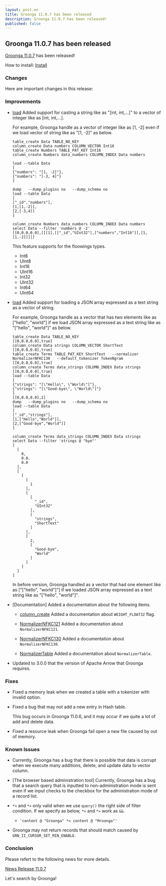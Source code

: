 ```yaml
---
layout: post.en
title: Groonga 11.0.7 has been released
description: Groonga 11.0.7 has been released!
published: false
---
```


## Groonga 11.0.7 has been released

[Groonga 11.0.7](/docs/news.html#release-11-0-7) has been released!

How to install: [Install](/docs/install.html)

### Changes

Here are important changes in this release:

### Improvements

* [load](/docs/reference/commands/load.html) Added support for casting a string like as "[int, int,...]" to a vector of integer like as [int, int,...].

  For example, Groonga handle as a vector of integer like as [1, -2] even if we load vector of string like as "[1, -2]" as below.

    ```
    table_create Data TABLE_NO_KEY
    column_create Data numbers COLUMN_VECTOR Int16
    table_create Numbers TABLE_PAT_KEY Int16
    column_create Numbers data_numbers COLUMN_INDEX Data numbers

    load --table Data
    [
    {"numbers": "[1, -2]"},
    {"numbers": "[-3, 4]"}
    ]

    dump   --dump_plugins no   --dump_schema no
    load --table Data
    [
    ["_id","numbers"],
    [1,[1,-2]],
    [2,[-3,4]]
    ]

    column_create Numbers data_numbers COLUMN_INDEX Data numbers
    select Data --filter 'numbers @ -2'
    [[0,0.0,0.0],[[[1],[["_id","UInt32"],["numbers","Int16"]],[1,[1,-2]]]]]
    ```

  This feature supports for the floowings types.

    * Int8
    * UInt8
    * Int16
    * UInt16
    * Int32
    * UInt32
    * Int64
    * UInt64

* [load](/docs/reference/commands/load.html) Added support for loading a JSON array expressed as a text string as a vector of string.

  For example, Groonga handle as a vector that has two elements like as ["hello", "world"] if we load JSON array expressed as a text string like as "[\"hello\", \"world\"]" as below.

    ```
    table_create Data TABLE_NO_KEY
    [[0,0.0,0.0],true]
    column_create Data strings COLUMN_VECTOR ShortText
    [[0,0.0,0.0],true]
    table_create Terms TABLE_PAT_KEY ShortText   --normalizer NormalizerNFKC130   --default_tokenizer TokenNgram
    [[0,0.0,0.0],true]
    column_create Terms data_strings COLUMN_INDEX Data strings
    [[0,0.0,0.0],true]
    load --table Data
    [
    {"strings": "[\"Hello\", \"World\"]"},
    {"strings": "[\"Good-bye\", \"World\"]"}
    ]
    [[0,0.0,0.0],2]
    dump   --dump_plugins no   --dump_schema no
    load --table Data
    [
    ["_id","strings"],
    [1,["Hello","World"]],
    [2,["Good-bye","World"]]
    ]

    column_create Terms data_strings COLUMN_INDEX Data strings
    select Data --filter 'strings @ "bye"'
    [
      [
        0,
        0.0,
        0.0
      ],
      [
        [
          [
            1
          ],
          [
            [
              "_id",
              "UInt32"
            ],
            [
              "strings",
              "ShortText"
            ]
          ],
          [
            2,
            [
              "Good-bye",
              "World"
            ]
          ]
        ]
      ]
    ]
    ```

  In before version, Groonga handled as a vector that had one element like as ["[\"hello\", \"world\"]"] if we loaded JSON array expressed as a text string like as "[\"hello\", \"world\"]".

* [Documentation] Added a documentation about the following items.

  * [column_create](/docs/reference/commands/column_create.html) Added a documentation about ``WEIGHT_FLOAT32`` flag.

  * [NormalizerNFKC121](/docs/reference/normalizers/normalizer_nfkc121.html) Added a documentation about ``NormalizerNFKC121``.

  * [NormalizerNFKC130](/docs/reference/normalizers/normalizer_nfkc130.html) Added a documentation about ``NormalizerNFKC130``.

  * [NormalizerTable](/docs/reference/normalizers/normalizer_table.html) Added a documentation about ``NormalizerTable``.

* Updated to 3.0.0 that the version of Apache Arrow that Groonga requires.

### Fixes

* Fixed a memory leak when we created a table with a tokenizer with invalid option.

* Fixed a bug that may not add a new entry in Hash table.

  This bug occurs in Groonga 11.0.6, and it may occur if we quite a lot of add and delete data.

* Fixed a resource leak when Groonga fail open a new file caused by out of memory.

### Known Issues

* Currently, Groonga has a bug that there is possible that data is corrupt when we execute many additions, delete, and update data to vector column.

* [The browser based administration tool] Currently, Groonga has a bug that a search query that is inputted to non-administration mode is sent even if we input checks to the checkbox for the administration mode of a record list.

* ``*<`` and ``*>`` only valid when we use ``query()`` the right side of filter condition.
  If we specify as below, ``*<`` and ``*>`` work as ``&&``.

    * ``'content @ "Groonga" *< content @ "Mroonga"'``

* Groonga may not return records that should match caused by ``GRN_II_CURSOR_SET_MIN_ENABLE``.

### Conclusion

Please refert to the following news for more details.

[News Release 11.0.7](/docs/news.html#release-11-0-7)

Let's search by Groonga!

